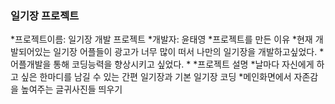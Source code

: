 ### 일기장 프로젝트
*프로젝트이름: 일기장 개발 프로젝트
*개발자: 윤태영
*프로젝트를 만든 이유
 *현재 개발되어있는 일기장 어플들이 광고가 너무 많이 떠서 나만의 일기장을 개발하고싶었다.
 *어플개발을 통해 코딩능력을 향상시키고 싶었다.
 *
*프로젝트 설명
 *날마다 자신에게 하고 싶은 한마디를 남길 수 있는 간편 일기장과 기본 일기장 코딩
 *메인화면에서 자존감을 높여주는 글귀사진들 띄우기


<!--
**yunty/yunty** is a ✨ _special_ ✨ repository because its `README.md` (this file) appears on your GitHub profile.

Here are some ideas to get you started:

- 🔭 I’m currently working on ...
- 🌱 I’m currently learning ...
- 👯 I’m looking to collaborate on ...
- 🤔 I’m looking for help with ...
- 💬 Ask me about ...
- 📫 How to reach me: ...
- 😄 Pronouns: ...
- ⚡ Fun fact: ...
-->
